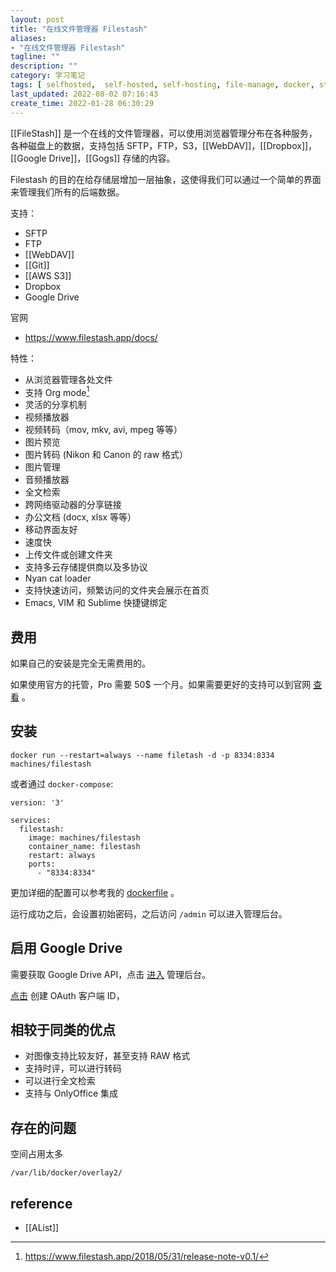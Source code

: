 ```yaml
---
layout: post
title: "在线文件管理器 Filestash"
aliases:
- "在线文件管理器 Filestash"
tagline: ""
description: ""
category: 学习笔记
tags: [ selfhosted,  self-hosted, self-hosting, file-manage, docker, stash, sftp, webdav ]
last_updated: 2022-08-02 07:16:43
create_time: 2022-01-28 06:30:29
---
```


[[FileStash]] 是一个在线的文件管理器，可以使用浏览器管理分布在各种服务，各种磁盘上的数据，支持包括 SFTP，FTP，S3，[[WebDAV]]，[[Dropbox]]，[[Google Drive]]，[[Gogs]] 存储的内容。

Filestash 的目的在给存储层增加一层抽象，这使得我们可以通过一个简单的界面来管理我们所有的后端数据。

支持：

- SFTP
- FTP
- [[WebDAV]]
- [[Git]]
- [[AWS S3]]
- Dropbox
- Google Drive

官网

- <https://www.filestash.app/docs/>

特性：

- 从浏览器管理各处文件
- 支持 Org mode[^1]
- 灵活的分享机制
- 视频播放器
- 视频转码（mov, mkv, avi, mpeg 等等）
- 图片预览
- 图片转码 (Nikon 和 Canon 的 raw 格式）
- 图片管理
- 音频播放器
- 全文检索
- 跨网络驱动器的分享链接
- 办公文档 (docx, xlsx 等等）
- 移动界面友好
- 速度快
- 上传文件或创建文件夹
- 支持多云存储提供商以及多协议
- Nyan cat loader
- 支持快速访问，频繁访问的文件夹会展示在首页
- Emacs, VIM 和 Sublime 快捷键绑定

[^1]: <https://www.filestash.app/2018/05/31/release-note-v0.1/>

## 费用
如果自己的安装是完全无需费用的。

如果使用官方的托管，Pro 需要 50$ 一个月。如果需要更好的支持可以到官网 [查看](https://www.filestash.app/pricing/) 。

## 安装

    docker run --restart=always --name filetash -d -p 8334:8334 machines/filestash

或者通过 `docker-compose`:

```
version: '3'

services:
  filestash:
    image: machines/filestash
    container_name: filestash
    restart: always
    ports:
      - "8334:8334"
```

更加详细的配置可以参考我的 [dockerfile](https://github.com/einverne/dockerfile) 。

运行成功之后，会设置初始密码，之后访问 `/admin` 可以进入管理后台。

## 启用 Google Drive

需要获取 Google Drive API，点击 [进入](https://console.developers.google.com/apis/api/drive.googleapis.com/overview) 管理后台。

 [点击](https://console.developers.google.com/apis/credentials/oauthclient) 创建 OAuth 客户端 ID，

## 相较于同类的优点

- 对图像支持比较友好，甚至支持 RAW 格式
- 支持时评，可以进行转码
- 可以进行全文检索
- 支持与 OnlyOffice 集成

## 存在的问题

空间占用太多

`/var/lib/docker/overlay2/`

## reference

- [[AList]]
